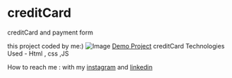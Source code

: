 # creditCard
creditCard and payment form


this project coded by me:)
![Image](https://github.com/user-attachments/assets/c5ee3270-e4b1-4935-94fb-6f9f471d0949)
[Demo Project](https://mayabehroozi.github.io/creditCard/)
creditCard
 Technologies Used - Html , css ,JS


 
 How to reach me : with my [instagram](https://www.instagram.com/maya_behroozi) and 
[linkedin](https://www.linkedin.com/in/maya-behroozi-5b27a425b/) 
